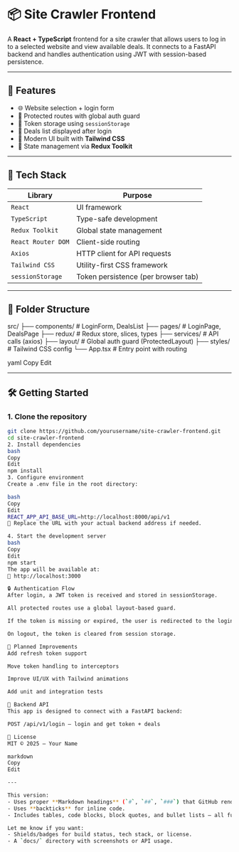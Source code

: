 # 📦 Site Crawler Frontend

A **React + TypeScript** frontend for a site crawler that allows users to log in to a selected website and view available deals. It connects to a FastAPI backend and handles authentication using JWT with session-based persistence.

---

## 🚀 Features

- 🌐 Website selection + login form
- 🔐 Protected routes with global auth guard
- 💾 Token storage using `sessionStorage`
- 🧾 Deals list displayed after login
- 🎨 Modern UI built with **Tailwind CSS**
- 🧠 State management via **Redux Toolkit**

---

## 🧱 Tech Stack

| Library            | Purpose                            |
|--------------------|------------------------------------|
| `React`            | UI framework                       |
| `TypeScript`       | Type-safe development              |
| `Redux Toolkit`    | Global state management            |
| `React Router DOM` | Client-side routing                |
| `Axios`            | HTTP client for API requests       |
| `Tailwind CSS`     | Utility-first CSS framework        |
| `sessionStorage`   | Token persistence (per browser tab)|

---

## 📂 Folder Structure

src/
├── components/ # LoginForm, DealsList
├── pages/ # LoginPage, DealsPage
├── redux/ # Redux store, slices, types
├── services/ # API calls (axios)
├── layout/ # Global auth guard (ProtectedLayout)
├── styles/ # Tailwind CSS config
└── App.tsx # Entry point with routing

yaml
Copy
Edit

---

## 🛠️ Getting Started

### 1. Clone the repository
```bash
git clone https://github.com/yourusername/site-crawler-frontend.git
cd site-crawler-frontend
2. Install dependencies
bash
Copy
Edit
npm install
3. Configure environment
Create a .env file in the root directory:

bash
Copy
Edit
REACT_APP_API_BASE_URL=http://localhost:8000/api/v1
🔁 Replace the URL with your actual backend address if needed.

4. Start the development server
bash
Copy
Edit
npm start
The app will be available at:
📍 http://localhost:3000

🔒 Authentication Flow
After login, a JWT token is received and stored in sessionStorage.

All protected routes use a global layout-based guard.

If the token is missing or expired, the user is redirected to the login page.

On logout, the token is cleared from session storage.

🧪 Planned Improvements
Add refresh token support

Move token handling to interceptors

Improve UI/UX with Tailwind animations

Add unit and integration tests

🔗 Backend API
This app is designed to connect with a FastAPI backend:

POST /api/v1/login – login and get token + deals

📜 License
MIT © 2025 – Your Name

markdown
Copy
Edit

---

This version:
- Uses proper **Markdown headings** (`#`, `##`, `###`) that GitHub renders with different font sizes.
- Uses **backticks** for inline code.
- Includes tables, code blocks, block quotes, and bullet lists — all fully supported by GitHub rendering engine.

Let me know if you want:
- Shields/badges for build status, tech stack, or license.
- A `docs/` directory with screenshots or API usage.
